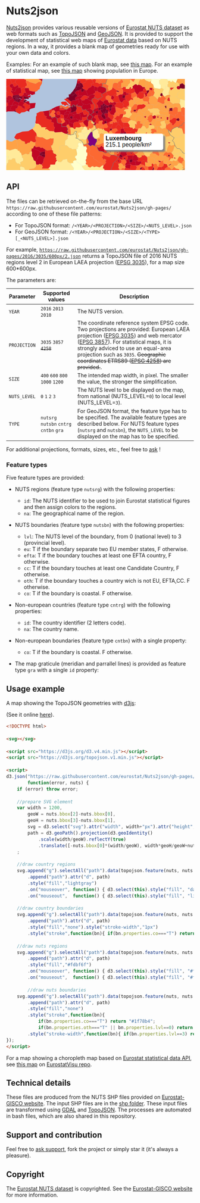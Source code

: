 # Nuts2json

[Nuts2json](https://github.com/eurostat/Nuts2json) provides various reusable versions of [Eurostat NUTS dataset](http://ec.europa.eu/eurostat/web/nuts/overview) as web formats such as [TopoJSON](https://github.com/mbostock/topojson/wiki) and [GeoJSON](http://geojson.org/). It is provided to support the development of statistical web maps of [Eurostat data](http://ec.europa.eu/eurostat/) based on NUTS regions. In a way, it provides a blank map of geometries ready for use with your own data and colors.

Examples: For an example of such blank map, see [this map](http://eurostat.github.io/Nuts2json/examples/overview.html?proj=3035&lvl=3&s=1000&y=2016). For an example of statistical map, see [this map](http://eurostat.github.io/EurostatVisu/population_map.html?proj=3035&lvl=3&s=1000&time=2016) showing population in Europe.

[![Example](img/ex_population.png)](http://eurostat.github.io/EurostatVisu/population_map.html?proj=3035&lvl=3&s=1000&time=2016)

## API

The files can be retrieved on-the-fly from the base URL `https://raw.githubusercontent.com/eurostat/Nuts2json/gh-pages/` according to one of these file patterns:

- For TopoJSON format: `/<YEAR>/<PROJECTION>/<SIZE>/<NUTS_LEVEL>.json`
- For GeoJSON format: `/<YEAR>/<PROJECTION>/<SIZE>/<TYPE>[_<NUTS_LEVEL>].json`

For example, [`https://raw.githubusercontent.com/eurostat/Nuts2json/gh-pages/2016/3035/600px/2.json`](https://raw.githubusercontent.com/eurostat/Nuts2json/gh-pages/2016/3035/600px/2.json)</a> returns a TopoJSON file of 2016 NUTS regions level 2 in European LAEA projection ([EPSG 3035](http://spatialreference.org/ref/epsg/etrs89-etrs-laea/)), for a map size 600*600px.

The parameters are:

| Parameter | Supported values | Description |
| ------------- | ------------- |-------------|
| `YEAR` | `2016` `2013` `2010` | The NUTS version. |
| `PROJECTION` | `3035` `3857` ~~`4258`~~ | The coordinate reference system EPSG code. Two projections are provided: European LAEA projection ([EPSG 3035](http://spatialreference.org/ref/epsg/etrs89-etrs-laea/)) and web mercator ([EPSG 3857](http://spatialreference.org/ref/sr-org/7483/)). For statistical maps, it is strongly adviced to use an equal-area projection such as `3035`. ~~Geographic coordinates ETRS89 ([EPSG 4258](http://spatialreference.org/ref/epsg/4258/)) are provided.~~. |
| `SIZE` | `400` `600` `800` `1000` `1200` | The intended map width, in pixel. The smaller the value, the stronger the simplification. |
| `NUTS_LEVEL` | `0` `1` `2` `3` | The NUTS level to be displayed on the map, from national (NUTS_LEVEL=`0`) to local level (NUTS_LEVEL=`3`). |
| `TYPE` | `nutsrg` `nutsbn` `cntrg` `cntbn` `gra` | For GeoJSON format, the feature type has to be specified. The available feature types are described below. For NUTS feature types (`nutsrg` and `nutsbn`), the `NUTS_LEVEL` to be displayed on the map has to be specified.  |

For additional projections, formats, sizes, etc., feel free to [ask](https://github.com/eurostat/Nuts2json/issues/new) !

### Feature types

Five feature types are provided:

- NUTS regions (feature type `nutsrg`) with the following properties:
  - `id`: The NUTS identifier to be used to join Eurostat statistical figures and then assign colors to the regions.
  - `na`: The geographical name of the region.

- NUTS boundaries (feature type `nutsbn`) with the following properties:
  - `lvl`: The NUTS level of the boundary, from 0 (national level) to 3 (provincial level).
  - `eu`: T if the boundary separate two EU member states, F otherwise.
  - `efta`: T if the boundary touches at least one EFTA country, F otherwise.
  - `cc`: T if the boundary touches at least one Candidate Country, F otherwise.
  - `oth`: T if the boundary touches a country wich is not EU, EFTA,CC. F otherwise.
  - `co`: T if the boundary is coastal. F otherwise.

- Non-european countries (feature type `cntrg`) with the following properties:
  - `id`: The country identifier (2 letters code).
  - `na`: The country name.

- Non-european boundaries (feature type `cntbn`) with a single property:
  - `co`: T if the boundary is coastal. F otherwise.

- The map graticule (meridian and parrallel lines) is provided as feature type `gra` with a single `id` property:

## Usage example

A map showing the TopoJSON geometries with [d3js](https://d3js.org/):

(See it online [here](https://eurostat.github.io/Nuts2json/examples/usage.html)).

```html
<!DOCTYPE html>

<svg></svg>

<script src="https://d3js.org/d3.v4.min.js"></script>
<script src="https://d3js.org/topojson.v1.min.js"></script>

<script>
d3.json("https://raw.githubusercontent.com/eurostat/Nuts2json/gh-pages/2016/3035/1200px/3.json",
		function(error, nuts) {
	if (error) throw error;

	//prepare SVG element
	var width = 1200,
		geoW = nuts.bbox[2]-nuts.bbox[0],
		geoH = nuts.bbox[3]-nuts.bbox[1],
		svg = d3.select("svg").attr("width", width+"px").attr("height", (width*geoH/geoW)+"px")
		path = d3.geoPath().projection(d3.geoIdentity()
			.scale(width/geoW).reflectY(true)
			.translate([-nuts.bbox[0]*(width/geoW), width*geoH/geoW+nuts.bbox[1]*(width/geoW)]))
	;

	//draw country regions
	svg.append("g").selectAll("path").data(topojson.feature(nuts, nuts.objects.cntrg).features).enter()
		.append("path").attr("d", path)
		.style("fill","lightgray")
		.on("mouseover", function() { d3.select(this).style("fill", "darkgray") })
		.on("mouseout",  function() { d3.select(this).style("fill", "lightgray"); });

	//draw country boundaries
	svg.append("g").selectAll("path").data(topojson.feature(nuts, nuts.objects.cntbn).features).enter()
		.append("path").attr("d", path)
		.style("fill","none").style("stroke-width","1px")
		.style("stroke",function(bn){ if(bn.properties.co==="T") return "#1f78b4"; return "white"; });
	
	//draw nuts regions
	svg.append("g").selectAll("path").data(topojson.feature(nuts, nuts.objects.nutsrg).features).enter()
		.append("path").attr("d", path)
		.style("fill","#fdbf6f")
		.on("mouseover", function() { d3.select(this).style("fill", "#ff7f00") })
		.on("mouseout",  function() { d3.select(this).style("fill", "#fdbf6f"); });

		//draw nuts boundaries
	svg.append("g").selectAll("path").data(topojson.feature(nuts, nuts.objects.nutsbn).features).enter()
		.append("path").attr("d", path)
		.style("fill","none")
		.style("stroke",function(bn){
			if(bn.properties.co==="T") return "#1f78b4";
			if(bn.properties.oth==="T" || bn.properties.lvl==0) return "white"; return "#333"; })
		.style("stroke-width",function(bn){ if(bn.properties.lvl==3) return "0.5px"; return "1px"; });
});
</script>
```

For a map showing a choropleth map based on [Eurostat statistical data API](http://ec.europa.eu/eurostat/web/json-and-unicode-web-services/getting-started/rest-request), see [this map](http://eurostat.github.io/EurostatVisu/population_map.html) on [EurostatVisu repo](https://github.com/eurostat/EurostatVisu/blob/gh-pages/population_map.html).

## Technical details

These files are produced from the NUTS SHP files provided on [Eurostat-GISCO website](http://ec.europa.eu/eurostat/web/gisco/geodata/reference-data/administrative-units-statistical-units/nuts). The input SHP files are in the [shp folder](/shp). These input files are transformed using [GDAL](http://www.gdal.org/) and [TopoJSON](https://github.com/mbostock/topojson/wiki). The processes are automated in bash files, which are also shared in this repository.

## Support and contribution

Feel free to [ask support](https://github.com/eurostat/Nuts2json/issues/new), fork the project or simply star it (it's always a pleasure).

## Copyright

The [Eurostat NUTS dataset](http://ec.europa.eu/eurostat/web/nuts/overview) is copyrighted. See the [Eurostat-GISCO website](http://ec.europa.eu/eurostat/web/gisco/geodata/reference-data/administrative-units-statistical-units/nuts) for more information.
